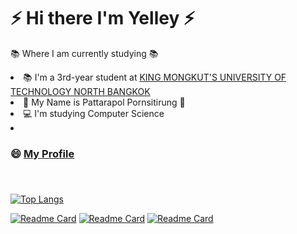 
<h1>⚡ Hi there I'm Yelley ⚡</h1>

📚 Where I am currently studying 📚
<li>📚 I'm a 3rd-year student at <a href="https://www.kmutnb.ac.th/">KING MONGKUT'S UNIVERSITY OF TECHNOLOGY NORTH BANGKOK</a></li>
<li>💬 My Name is Pattarapol Pornsitirung 💬</li>
<li>💻 I'm studying Computer Science</li>
<li><h3>😄 <a href="https://yelleyy.github.io/">My Profile</a><h3></li><br/>

[![Top Langs](https://github-readme-stats.vercel.app/api/top-langs/?username=yelleyy&layout=compact&theme=aura_dark)](https://github.com/yelleyy/yelleyy)<br/>

[![Readme Card](https://github-readme-stats.vercel.app/api/pin/?username=yelleyy&repo=nodejsbank&theme=aura_dark)](https://github.com/yelleyy/nodejsbank)
[![Readme Card](https://github-readme-stats.vercel.app/api/pin/?username=yelleyy&repo=databaseproject&theme=aura_dark)](https://github.com/yelleyy/databaseproject)
[![Readme Card](https://github-readme-stats.vercel.app/api/pin/?username=yelleyy&repo=PigMe-Mobile-App&theme=aura_dark)](https://github.com/yelleyy/PigMe-Mobile-App)

<!-- ## 🛠️ My Skills

### 👉 Programming languages

<p align="center"> 
  &emsp; 
  <a href="https://www.cprogramming.com/" target="_blank"> 
    <img alt="C" src="https://img.shields.io/badge/C%20-%232370ED.svg?style=plastic&logo=c&logoColor=white">
  </a> 
  &emsp;
  <a href="https://www.w3schools.com/cpp/" target="_blank"> 
    <img alt="C++" src="https://img.shields.io/badge/C++%20-%2300599C.svg?style=plastic&logo=c%2B%2B&logoColor=white">
  </a> 
  &emsp;
  <a href="https://developer.mozilla.org/en-US/docs/Web/JavaScript" target="_blank"> 
     <img alt="JavaScript" src="https://img.shields.io/badge/JavaScript%20-%23F7DF1E.svg?style=plastic&logo=javascript&logoColor=black">
   </a>
  &emsp;
  <a href="https://www.java.com" target="_blank"> 
    <img alt="Java" src="https://img.shields.io/badge/Java-%23007396.svg?style=plastic&logo=java&logoColor=white">
  </a>
  &emsp;
   <a href="https://www.python.org" target="_blank">
    <img alt="Python" src="https://img.shields.io/badge/Python%20-%2314354C.svg?style=plastic&logo=python&logoColor=white">
  </a>
</p>

### 👉 Frontend Development
<p align="center"> 
  &emsp; 
  <a href="https://www.w3.org/html/" target="_blank"> 
   <img alt="HTML" src="https://img.shields.io/badge/HTML5%20-%23E34F26.svg?style=plastic&logo=html5&logoColor=white">
  </a>   
  &emsp;
  <a href="https://www.w3schools.com/css/" target="_blank">
    <img alt="CSS" src="https://img.shields.io/badge/CSS%20-%231572B6.svg?style=plastic&logo=css3&logoColor=white">
  </a> 
</p>

 ### 👉 Software & Tools
 
<p align="center">
  &emsp;
    <a href="#"><img alt="Git" src="https://img.shields.io/badge/Git%20-%23F05033.svg?style=plastic&logo=git&logoColor=white"></a>
  &emsp;
    <a href="#"><img alt="GitHub" src="https://img.shields.io/badge/github-%23181717.svg?style=plastic&logo=github&logoColor=white"></a>
  &emsp;
    <a href="#"><img alt="JSON" img src="https://img.shields.io/badge/json-%23000000.svg?style=plastic&logo=json&logoColor=white"></a>
</p>

 ### 👉 Operating Systems
 
<p align="center">
  &emsp;
    <a href="#"><img src="https://img.shields.io/badge/Linux-FCC624?style=plastic&logo=linux&logoColor=black"></a>
  &emsp;
    <a href="#"><img src="https://img.shields.io/badge/Ubuntu-E95420?style=plastic&logo=ubuntu&logoColor=white"></a>
  &emsp;
    <a href="#"><img src="https://img.shields.io/badge/Windows-0078D6?style=plastic&logo=windows&logoColor=white"></a>
</p>

<br/> -->
<!-- [![Top Langs](https://github-readme-stats.vercel.app/api/top-langs/?username=yelleyy&layout=compact&theme=nightowl)](https://github.com/yelleyy/yelleyy)<br/>
[![Top Langs](https://github-readme-stats.vercel.app/api/top-langs/?username=yelleyy&layout=compact&theme=vue-dark)](https://github.com/yelleyy/yelleyy)<br/>
[![Top Langs](https://github-readme-stats.vercel.app/api/top-langs/?username=yelleyy&layout=compact&theme=react)](https://github.com/yelleyy/yelleyy)<br/>
[![Top Langs](https://github-readme-stats.vercel.app/api/top-langs/?username=yelleyy&layout=compact&theme=omni)](https://github.com/yelleyy/yelleyy)<br/>
[![Top Langs](https://github-readme-stats.vercel.app/api/top-langs/?username=yelleyy&layout=compact&theme=jolly )](https://github.com/yelleyy/yelleyy)<br/>
[![Top Langs](https://github-readme-stats.vercel.app/api/top-langs/?username=yelleyy&layout=compact&theme=blueberry )](https://github.com/yelleyy/yelleyy)<br/>
[![Top Langs](https://github-readme-stats.vercel.app/api/top-langs/?username=yelleyy&layout=compact&theme=swift )](https://github.com/yelleyy/yelleyy)<br/>
[![Top Langs](https://github-readme-stats.vercel.app/api/top-langs/?username=yelleyy&layout=compact&theme=aura )](https://github.com/yelleyy/yelleyy)<br/> -->



<!--
**Yelleyy/yelleyy** is a ✨ _special_ ✨ repository because its `README.md` (this file) appears on your GitHub profile.

Here are some ideas to get you started:

- 🔭 I’m currently working on ...
- 🌱 I’m currently learning ...
- 👯 I’m looking to collaborate on ...
- 🤔 I’m looking for help with ...
- 💬 Ask me about ...
- 📫 How to reach me: ...
- 😄 Pronouns: ...
- ⚡ Fun fact: ...
-->
